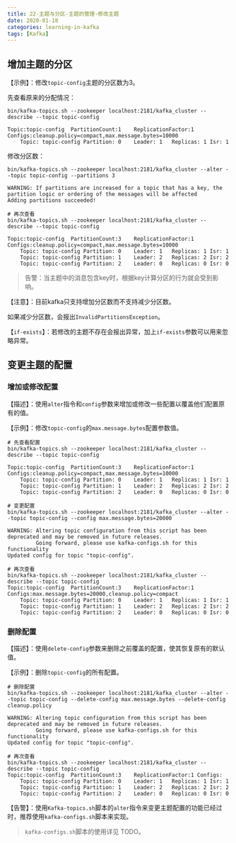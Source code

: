 ```yaml
---
title: 22-主题与分区-主题的管理-修改主题
date: 2020-01-18
categories: learning-in-kafka
tags: [Kafka]
---
```


## 增加主题的分区

【示例】：修改`topic-config`主题的分区数为3。

先查看原来的分配情况：

```shell
bin/kafka-topics.sh --zookeeper localhost:2181/kafka_cluster --describe --topic topic-config

Topic:topic-config	PartitionCount:1	ReplicationFactor:1	Configs:cleanup.policy=compact,max.message.bytes=10000
	Topic: topic-config	Partition: 0	Leader: 1	Replicas: 1	Isr: 1
```

修改分区数：

```shell
bin/kafka-topics.sh --zookeeper localhost:2181/kafka_cluster --alter --topic topic-config --partitions 3

WARNING: If partitions are increased for a topic that has a key, the partition logic or ordering of the messages will be affected
Adding partitions succeeded!

# 再次查看
bin/kafka-topics.sh --zookeeper localhost:2181/kafka_cluster --describe --topic topic-config

Topic:topic-config	PartitionCount:3	ReplicationFactor:1	Configs:cleanup.policy=compact,max.message.bytes=10000
	Topic: topic-config	Partition: 0	Leader: 1	Replicas: 1	Isr: 1
	Topic: topic-config	Partition: 1	Leader: 2	Replicas: 2	Isr: 2
	Topic: topic-config	Partition: 2	Leader: 0	Replicas: 0	Isr: 0
```

> 告警：当主题中的消息包含key时，根据key计算分区的行为就会受到影响。

【注意】：目前kafka只支持增加分区数而不支持减少分区数。

如果减少分区数，会报出`InvalidPartitionsException`。

【`if-exists`】：若修改的主题不存在会报出异常，加上`if-exists`参数可以用来忽略异常。



## 变更主题的配置

### 增加或修改配置

【描述】：使用`alter`指令和`config`参数来增加或修改一些配置以覆盖他们配置原有的值。

【示例】：修改`topic-config`的`max.message.bytes`配置参数值。

```shell
# 先查看配置
bin/kafka-topics.sh --zookeeper localhost:2181/kafka_cluster --describe --topic topic-config

Topic:topic-config	PartitionCount:3	ReplicationFactor:1	Configs:cleanup.policy=compact,max.message.bytes=10000
	Topic: topic-config	Partition: 0	Leader: 1	Replicas: 1	Isr: 1
	Topic: topic-config	Partition: 1	Leader: 2	Replicas: 2	Isr: 2
	Topic: topic-config	Partition: 2	Leader: 0	Replicas: 0	Isr: 0
	
# 变更配置
bin/kafka-topics.sh --zookeeper localhost:2181/kafka_cluster --alter --topic topic-config --config max.message.bytes=20000

WARNING: Altering topic configuration from this script has been deprecated and may be removed in future releases.
         Going forward, please use kafka-configs.sh for this functionality
Updated config for topic "topic-config".

# 再次查看
bin/kafka-topics.sh --zookeeper localhost:2181/kafka_cluster --describe --topic topic-config
Topic:topic-config	PartitionCount:3	ReplicationFactor:1	Configs:max.message.bytes=20000,cleanup.policy=compact
	Topic: topic-config	Partition: 0	Leader: 1	Replicas: 1	Isr: 1
	Topic: topic-config	Partition: 1	Leader: 2	Replicas: 2	Isr: 2
	Topic: topic-config	Partition: 2	Leader: 0	Replicas: 0	Isr: 0
```



### 删除配置

【描述】：使用`delete-config`参数来删除之前覆盖的配置，使其恢复原有的默认值。

【示例】：删除`topic-config`的所有配置。

```shell
# 删除配置
bin/kafka-topics.sh --zookeeper localhost:2181/kafka_cluster --alter --topic topic-config --delete-config max.message.bytes --delete-config cleanup.policy

WARNING: Altering topic configuration from this script has been deprecated and may be removed in future releases.
         Going forward, please use kafka-configs.sh for this functionality
Updated config for topic "topic-config".

# 再次查看
bin/kafka-topics.sh --zookeeper localhost:2181/kafka_cluster --describe --topic topic-config
Topic:topic-config	PartitionCount:3	ReplicationFactor:1	Configs:
	Topic: topic-config	Partition: 0	Leader: 1	Replicas: 1	Isr: 1
	Topic: topic-config	Partition: 1	Leader: 2	Replicas: 2	Isr: 2
	Topic: topic-config	Partition: 2	Leader: 0	Replicas: 0	Isr: 0
```

【告警】：使用`Kafka-topics.sh`脚本的`alter`指令来变更主题配置的功能已经过时，推荐使用`kafka-configs.sh`脚本来实现。

> `kafka-configs.sh`脚本的使用详见 TODO。